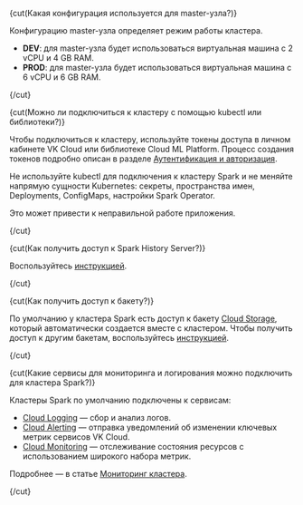 
{cut(Какая конфигурация используется для master-узла?)}

Конфигурацию master-узла определяет режим работы кластера.

- **DEV**: для master-узла будет использоваться виртуальная машина с 2 vCPU и 4 GB RAM.
- **PROD**: для master-узла будет использоваться виртуальная машина с 6 vCPU и 6 GB RAM.

{/cut}

{cut(Можно ли подключиться к кластеру с помощью kubectl или библиотеки?)}

Чтобы подключиться к кластеру, используйте токены доступа в личном кабинете VK Cloud или библиотеке Cloud ML Platform. Процесс создания токенов подробно описан в разделе [Аутентификация и авторизация](/ru/ml/spark-to-k8s/ml-platform-library/authz).

<err>

Не используйте kubectl для подключения к кластеру Spark и не меняйте напрямую сущности Kubernetes: секреты, пространства имен, Deployments, ConfigMaps, настройки Spark Operator.

Это может привести к неправильной работе приложения.

</err>

{/cut}

{cut(Как получить доступ к Spark History Server?)}

Воспользуйтесь [инструкцией](/ru/ml/spark-to-k8s/monitoring#ispolzovanie_spark_history_server).

{/cut}

{cut(Как получить доступ к бакету?)}

По умолчанию у кластера Spark есть доступ к бакету [Cloud Storage](/ru/storage/s3), который автоматически создается вместе с кластером. Чтобы получить доступ к другим бакетам, воспользуйтесь [инструкцией](/ru/ml/spark-to-k8s/instructions/buckets).

{/cut}

{cut(Какие сервисы для мониторинга и логирования можно подключить для кластера Spark?)}

Кластеры Spark по умолчанию подключены к сервисам:

- [Cloud Logging](/ru/monitoring-services/logging) — сбор и анализ логов.
- [Cloud Alerting](/ru/monitoring-services/alerting) — отправка уведомлений об изменении ключевых метрик сервисов VK Cloud.
- [Cloud Monitoring](/ru/monitoring-services/monitoring) — отслеживание состояния ресурсов с использованием широкого набора метрик.

Подробнее — в статье [Мониторинг кластера](/ru/ml/spark-to-k8s/monitoring).

{/cut}
